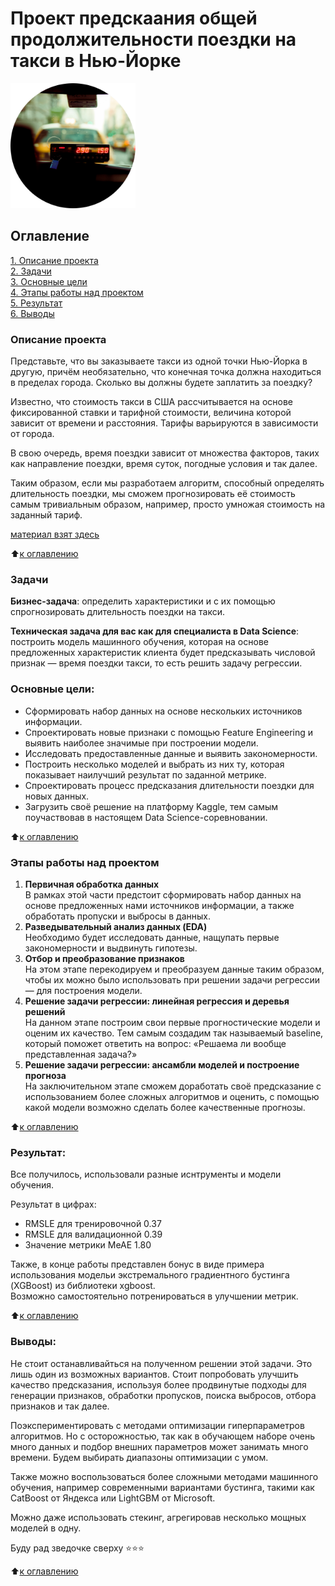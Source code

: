 # Проект предскаания общей продолжительности поездки на такси в Нью-Йорке
<img src="image.png" alt="alt text" width="200"/>

## Оглавление  
<a id = '0'></a>
<a href ="#1">1. Описание проекта</a><br>
<a href ="#2">2. Задачи</a><br>
<a href ="#3">3. Основные цели</a><br>
<a href ="#4">4. Этапы работы над проектом</a><br>
<a href ="#5">5. Результат</a><br>
<a href ="#6">6. Выводы</a><br>

### Описание проекта    
<a id = '1'></a>
Представьте, что вы заказываете такси из одной точки Нью-Йорка в другую, причём необязательно, что конечная точка должна находиться в пределах города. Сколько вы должны будете заплатить за поездку?

Известно, что стоимость такси в США рассчитывается на основе фиксированной ставки и тарифной стоимости, величина которой зависит от времени и расстояния. Тарифы варьируются в зависимости от города.

В свою очередь, время поездки зависит от множества факторов, таких как направление поездки, время суток, погодные условия и так далее.

Таким образом, если мы разработаем алгоритм, способный определять длительность поездки, мы сможем прогнозировать её стоимость самым тривиальным образом, например, просто умножая стоимость на заданный тариф.

[материал взят здесь](https://www.kaggle.com/competitions/nyc-taxi-trip-duration/overview)



:arrow_up:<a href ="#0">к оглавлению</a>


### Задачи    
<a id = '2'></a>
**Бизнес-задача**: определить характеристики и с их помощью спрогнозировать длительность поездки на такси.

**Техническая задача для вас как для специалиста в Data Science**: построить модель машинного обучения, которая на основе предложенных характеристик клиента будет предсказывать числовой признак — время поездки такси, то есть решить задачу регрессии.

### Основные цели:
<a id = '3'></a>
- Сформировать набор данных на основе нескольких источников информации.
- Спроектировать новые признаки с помощью Feature Engineering и выявить наиболее значимые при построении модели.
- Исследовать предоставленные данные и выявить закономерности.
- Построить несколько моделей и выбрать из них ту, которая показывает наилучший результат по заданной метрике.
- Спроектировать процесс предсказания длительности поездки для новых данных.
- Загрузить своё решение на платформу Kaggle, тем самым поучаствовав в настоящем Data Science-соревновании.

:arrow_up:<a href ="#0">к оглавлению</a>


### Этапы работы над проектом  
<a id = '4'></a>
1. **Первичная обработка данных**  
В рамках этой части предстоит сформировать набор данных на основе предложенных нами источников информации, а также обработать пропуски и выбросы в данных.
2. **Разведывательный анализ данных (EDA)**  
Необходимо будет исследовать данные, нащупать первые закономерности и выдвинуть гипотезы.
3. **Отбор и преобразование признаков**  
На этом этапе перекодируем и преобразуем данные таким образом, чтобы их можно было использовать при решении задачи регрессии — для построения модели.
4. **Решение задачи регрессии: линейная регрессия и деревья решений**  
На данном этапе построим свои первые прогностические модели и оценим их качество. Тем самым создадим так называемый baseline, который поможет ответить на вопрос: «Решаема ли вообще представленная задача?»
5. **Решение задачи регрессии: ансамбли моделей и построение прогноза**  
На заключительном этапе сможем доработать своё предсказание с использованием более сложных алгоритмов и оценить, с помощью какой модели возможно сделать более качественные прогнозы.

:arrow_up:<a href ="#0">к оглавлению</a>


### Результат:  
<a id = '5'></a>
Все получилось, использовали разные иснтрументы и модели обучения.

Результат в цифрах:
* RMSLE для тренировочной 0.37
* RMSLE для валидационной 0.39
* Значение метрики MeAE 1.80

Также, в конце работы представлен бонус в виде примера использования модельи экстремального градиентного бустинга (XGBoost) из библиотеки xgboost.  
Возможно самостоятельно потренироваться в улучшении метрик.

:arrow_up:<a href ="#0">к оглавлению</a>


### Выводы:  
<a id = '6'></a>
Не стоит останавливайться на полученном решении этой задачи. Это лишь один из возможных вариантов. Стоит попробовать улучшить качество предсказания, используя более продвинутые подходы для генерации признаков, обработки пропусков, поиска выбросов, отбора признаков и так далее. 

Поэкспериментировать с методами оптимизации гиперпараметров алгоритмов. Но с осторожностью, так как в обучающем наборе очень много данных и подбор внешних параметров может занимать много времени. Будем выбирать диапазоны оптимизации с умом.

Также можно воспользоваться более сложными методами машинного обучения, например современными вариантами бустинга, такими как CatBoost от Яндекса или LightGBM от Microsoft.

Можно даже использовать стекинг, агрегировав несколько мощных моделей в одну.

Буду рад зведочке сверху ⭐️⭐️⭐️

:arrow_up:<a href ="#0">к оглавлению</a>
